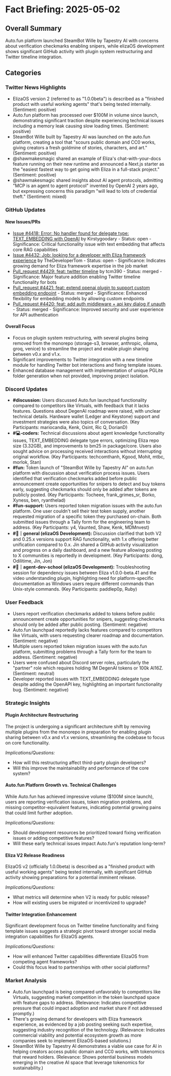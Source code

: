 # Fact Briefing: 2025-05-02

## Overall Summary
Auto.fun platform launched SteamBot Wille by Tapestry AI with concerns about verification checkmarks enabling snipers, while elizaOS development shows significant GitHub activity with plugin system restructuring and Twitter timeline integration.

## Categories

### Twitter News Highlights
- ElizaOS version 2 (referred to as "1.0.0beta") is described as a "finished product with useful working agents" that's being tested internally. (Sentiment: positive)
- Auto.fun platform has processed over $100M in volume since launch, demonstrating significant traction despite experiencing technical issues including a memory leak causing slow loading times. (Sentiment: positive)
- SteamBot Wille built by Tapestry AI was launched on the auto.fun platform, creating a tool that "scours public domain and CC0 works, giving creators a fresh goldmine of stories, characters, and art." (Sentiment: positive)
- @shawmakesmagic shared an example of Eliza's chat-with-your-docs feature running on their new runtime and announced a Next.js starter as the "easiest fastest way to get going with Eliza in a full-stack project." (Sentiment: positive)
- @shawmakesmagic shared insights about AI agent protocols, admitting "MCP is an agent to agent protocol" invented by OpenAI 2 years ago, but expressing concerns this paradigm "will lead to lots of credential theft." (Sentiment: mixed)

### GitHub Updates

#### New Issues/PRs
- [Issue #4418: Error: No handler found for delegate type: TEXT_EMBEDDING with OpenAI](https://github.com/elizaOS/eliza/issues/4418) by Kirstygoodary - Status: open - Significance: Critical functionality issue with text embedding that affects core RAG capabilities
- [Issue #4432: Job: looking for a developer with Eliza framework experience](https://github.com/elizaOS/eliza/issues/4432) by TheDeveloperTom - Status: open - Significance: Indicates growing demand for Eliza framework expertise in the job market
- [Pull_request #4429: feat: twitter timeline](https://github.com/elizaOS/eliza/pull/4429) by tcm390 - Status: merged - Significance: Major feature addition enabling Twitter timeline functionality for bots
- [Pull_request #4421: feat: extend openai plugin to support custom embedding endpoint](https://github.com/elizaOS/eliza/pull/4421) - Status: merged - Significance: Enhanced flexibility for embedding models by allowing custom endpoints
- [Pull_request #4420: feat: add auth middleware + api key dialog if unauth](https://github.com/elizaOS/eliza/pull/4420) - Status: merged - Significance: Improved security and user experience for API authentication

#### Overall Focus
- Focus on plugin system restructuring, with several plugins being removed from the monorepo (storage-s3, browser, anthropic, ollama, groq, venice) to streamline the project and enable plugin sharing between v0.x and v1.x.
- Significant improvements to Twitter integration with a new timeline module for handling Twitter bot interactions and fixing template issues.
- Enhanced database management with implementation of unique PGLite folder generation when not provided, improving project isolation.

### Discord Updates
- **#discussion:** Users discussed Auto.fun launchpad functionality compared to competitors like Virtuals, with feedback that it lacks features. Questions about DegenAI roadmap were raised, with unclear technical details. Hardware wallet (Ledger and Keystone) support and investment strategies were also topics of conversation. (Key Participants: mariocandia, Kenk, Osint, Ric Q, DorianD)
- **#💻-coders:** Technical discussions about agent knowledge functionality issues, TEXT_EMBEDDING delegate type errors, optimizing Eliza repo size (3.32GB), and improvements to bm25 in package/core. Users also sought advice on processing received interactions without interrupting original workflow. (Key Participants: techcomthanh, Kgood, Mohit, mtbc, morlok, Stan)
- **#fun:** Token launch of "SteamBot Wille by Tapestry AI" on auto.fun platform with discussion about verification process issues. Users identified that verification checkmarks added before public announcement create opportunities for snipers to detect and buy tokens early, suggesting checkmarks should only be added after tokens are publicly posted. (Key Participants: Tocheee, frank_grimes_sr, Borko, Xyness, ben, ryanthelad)
- **#fun-support:** Users reported token migration issues with the auto.fun platform. One user couldn't sell their test token supply, another requested migration of a specific token they purchased on-chain. Both submitted issues through a Tally form for the engineering team to address. (Key Participants: y4, Vaunted, Shaw, Kenk, MDMnvest)
- **#💬｜general (elizaOS Development):** Discussion clarified that both V2 and 0.25.x versions support RAG functionality, with 1.x offering better unification compared to 0.x. Jin shared a GitHub activity visualization and progress on a daily dashboard, and a new feature allowing posting to X communities is reportedly in development. (Key Participants: dong, Odilitime, Jin, Jon)
- **#🤖｜agent-dev-school (elizaOS Development):** Troubleshooting session for dependency issues between Eliza v1.0.0-beta.41 and the video understanding plugin, highlighting need for platform-specific documentation as Windows users require different commands than Unix-style commands. (Key Participants: paddlep0p, Ruby)

### User Feedback
- Users report verification checkmarks added to tokens before public announcement create opportunities for snipers, suggesting checkmarks should only be added after public posting. (Sentiment: negative)
- Auto.fun launchpad reportedly lacks features compared to competitors like Virtuals, with users requesting clearer roadmap and documentation. (Sentiment: negative)
- Multiple users reported token migration issues with the auto.fun platform, submitting problems through a Tally form for the team to address. (Sentiment: negative)
- Users were confused about Discord server roles, particularly the "partner" role which requires holding 1M DegenAI tokens or 100k AI16Z. (Sentiment: neutral)
- Developer reported issues with TEXT_EMBEDDING delegate type despite adding the OpenAPI key, highlighting an important functionality bug. (Sentiment: negative)

### Strategic Insights

#### Plugin Architecture Restructuring
The project is undergoing a significant architecture shift by removing multiple plugins from the monorepo in preparation for enabling plugin sharing between v0.x and v1.x versions, streamlining the codebase to focus on core functionality.

*Implications/Questions:*
  - How will this restructuring affect third-party plugin developers?
  - Will this improve the maintainability and performance of the core system?

#### Auto.fun Platform Growth vs. Technical Challenges
While Auto.fun has achieved impressive volume ($100M since launch), users are reporting verification issues, token migration problems, and missing competitor-equivalent features, indicating potential growing pains that could limit further adoption.

*Implications/Questions:*
  - Should development resources be prioritized toward fixing verification issues or adding competitive features?
  - Will these early technical issues impact Auto.fun's reputation long-term?

#### Eliza V2 Release Readiness
ElizaOS v2 (officially 1.0.0beta) is described as a "finished product with useful working agents" being tested internally, with significant GitHub activity showing preparations for a potential imminent release.

*Implications/Questions:*
  - What metrics will determine when V2 is ready for public release?
  - How will existing users be migrated or incentivized to upgrade?

#### Twitter Integration Enhancement
Significant development focus on Twitter timeline functionality and fixing template issues suggests a strategic pivot toward stronger social media integration capabilities for ElizaOS agents.

*Implications/Questions:*
  - How will enhanced Twitter capabilities differentiate ElizaOS from competing agent frameworks?
  - Could this focus lead to partnerships with other social platforms?

### Market Analysis
- Auto.fun launchpad is being compared unfavorably to competitors like Virtuals, suggesting market competition in the token launchpad space with feature gaps to address. (Relevance: Indicates competitive pressure that could impact adoption and market share if not addressed promptly.)
- There's growing demand for developers with Eliza framework experience, as evidenced by a job posting seeking such expertise, suggesting industry recognition of the technology. (Relevance: Indicates commercial viability and potential ecosystem growth as more companies seek to implement ElizaOS-based solutions.)
- SteamBot Wille by Tapestry AI demonstrates a viable use case for AI in helping creators access public domain and CC0 works, with tokenomics that reward holders. (Relevance: Shows potential business models emerging in the creative AI space that leverage tokenomics for sustainability.)